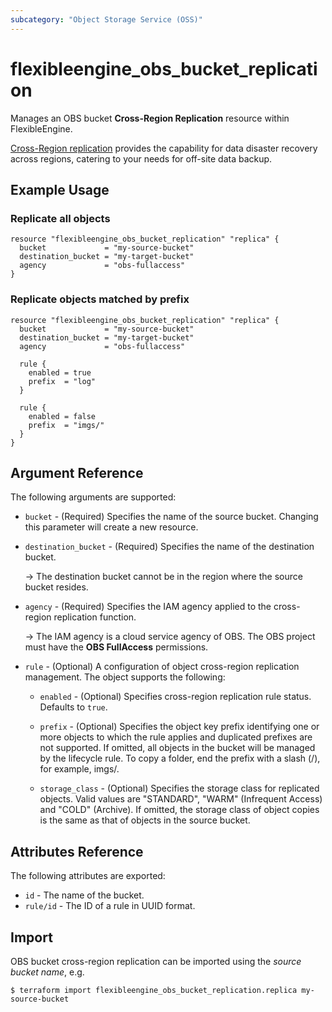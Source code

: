 ```yaml
---
subcategory: "Object Storage Service (OSS)"
---
```


# flexibleengine_obs_bucket_replication

Manages an OBS bucket **Cross-Region Replication** resource within FlexibleEngine.

[Cross-Region replication](https://docs.prod-cloud-ocb.orange-business.com/usermanual/obs/obs_03_0002.html)
provides the capability for data disaster recovery across regions, catering to your needs for off-site data backup. 

## Example Usage

### Replicate all objects

```hcl
resource "flexibleengine_obs_bucket_replication" "replica" {
  bucket             = "my-source-bucket"
  destination_bucket = "my-target-bucket"
  agency             = "obs-fullaccess"
}
```

### Replicate objects matched by prefix

```hcl
resource "flexibleengine_obs_bucket_replication" "replica" {
  bucket             = "my-source-bucket"
  destination_bucket = "my-target-bucket"
  agency             = "obs-fullaccess"

  rule {
    enabled = true
    prefix  = "log"
  }

  rule {
    enabled = false
    prefix  = "imgs/"
  }
}
```

## Argument Reference

The following arguments are supported:

* `bucket` - (Required) Specifies the name of the source bucket. Changing this parameter will create a new resource.

* `destination_bucket` - (Required) Specifies the name of the destination bucket.

  -> The destination bucket cannot be in the region where the source bucket resides.

* `agency` - (Required) Specifies the IAM agency applied to the cross-region replication function.

  -> The IAM agency is a cloud service agency of OBS. The OBS project must have the **OBS FullAccess** permissions. 

* `rule` - (Optional) A configuration of object cross-region replication management. The object supports the following:

  + `enabled` - (Optional) Specifies cross-region replication rule status. Defaults to `true`.

  + `prefix` - (Optional) Specifies the object key prefix identifying one or more objects to which the rule applies and
    duplicated prefixes are not supported. If omitted, all objects in the bucket will be managed by the lifecycle rule.
    To copy a folder, end the prefix with a slash (/), for example, imgs/.

  + `storage_class` - (Optional) Specifies the storage class for replicated objects. Valid values are "STANDARD",
    "WARM" (Infrequent Access) and "COLD" (Archive).
    If omitted, the storage class of object copies is the same as that of objects in the source bucket.


## Attributes Reference

The following attributes are exported:

* `id` - The name of the bucket.
* `rule/id` - The ID of a rule in UUID format.

## Import

OBS bucket cross-region replication can be imported using the *source bucket name*, e.g.

```
$ terraform import flexibleengine_obs_bucket_replication.replica my-source-bucket
```
